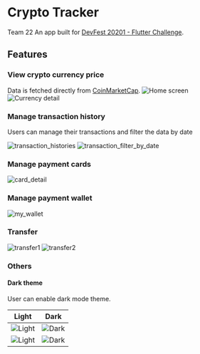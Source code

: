 # Crypto Tracker
Team 22
An app built for [DevFest 20201 - Flutter Challenge](https://devfesthcm.com/).

## Features

### View crypto currency price

Data is fetched directly from [CoinMarketCap](https://coinmarketcap.com/api/documentation/v1/#section/Introduction).
![Home screen](./screenshots/home_screen.png)
![Currency detail](./screenshots/crypto_currency_detail.png)

### Manage transaction history

Users can manage their transactions and filter the data by date

![transaction_histories](./screenshots/transaction_histories.png)
![transaction_filter_by_date](./screenshots/transaction_filter_by_date.png)


### Manage payment cards
![card_detail](./screenshots/card_detail.png)

### Manage payment wallet
![my_wallet](./screenshots/my_wallet.png)

### Transfer
![transfer1](./screenshots/transfer1.png)
![transfer2](./screenshots/transfer2.png)

### Others

#### Dark theme

User can enable dark mode theme.

| Light | Dark |
| --- | --- |
| ![Light](./screenshots/card_detail.png) | ![Dark](./screenshots/dark_card_detail.png) |
| ![Light](./screenshots/my_wallet.png) | ![Dark](./screenshots/dark_my_wallet.png) |
